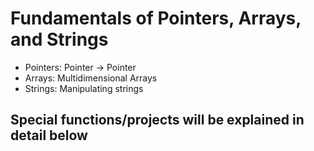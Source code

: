 # Fundamentals of Pointers, Arrays, and Strings

- Pointers: Pointer -> Pointer
- Arrays: Multidimensional Arrays
- Strings: Manipulating strings

## Special functions/projects will be explained in detail below 
